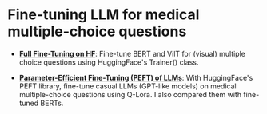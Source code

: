 # Fine-tuning LLM for medical multiple-choice questions

- **[Full Fine-Tuning on HF](https://github.com/Yushi-Y/NLP-projects/tree/main/Full_FT_HF)**: Fine-tune BERT and VilT for (visual) multiple choice questions using HuggingFace's Trainer() class.
  
- **[Parameter-Efficient Fine-Tuning (PEFT) of LLMs](https://github.com/Yushi-Y/NLP-projects/tree/main/LLM_PEFT_HF)**: With HuggingFace's PEFT library, fine-tune casual LLMs (GPT-like models) on medical multiple-choice questions using Q-Lora. I also compared them with fine-tuned BERTs.


